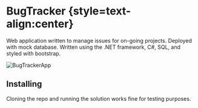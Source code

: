 # BugTracker {style=text-align:center}

Web application written to manage issues for on-going projects. Deployed with mock database. 
Written using the .NET framework, C#, SQL, and styled with bootstrap.

![BugTrackerApp](BugTrackerApp.gif)

## Installing

Cloning the repo and running the solution works fine for testing purposes.


